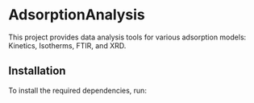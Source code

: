 # AdsorptionAnalysis
This project provides data analysis tools for various adsorption models: Kinetics, Isotherms, FTIR, and XRD.

## Installation
To install the required dependencies, run:
